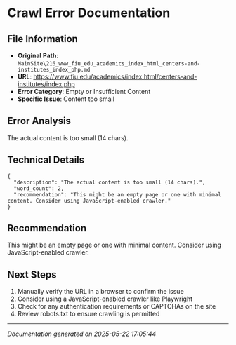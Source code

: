# Crawl Error Documentation

## File Information
- **Original Path**: `MainSite\216_www_fiu_edu_academics_index_html_centers-and-institutes_index_php.md`
- **URL**: https://www.fiu.edu/academics/index.html/centers-and-institutes/index.php
- **Error Category**: Empty or Insufficient Content
- **Specific Issue**: Content too small

## Error Analysis
The actual content is too small (14 chars).

## Technical Details
```
{
  "description": "The actual content is too small (14 chars).",
  "word_count": 2,
  "recommendation": "This might be an empty page or one with minimal content. Consider using JavaScript-enabled crawler."
}
```

## Recommendation
This might be an empty page or one with minimal content. Consider using JavaScript-enabled crawler.

## Next Steps
1. Manually verify the URL in a browser to confirm the issue
2. Consider using a JavaScript-enabled crawler like Playwright
3. Check for any authentication requirements or CAPTCHAs on the site
4. Review robots.txt to ensure crawling is permitted

---
*Documentation generated on 2025-05-22 17:05:44*
